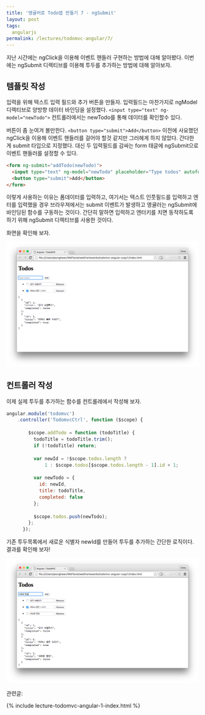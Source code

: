 ```yaml
---
title: '앵귤러로 Todo앱 만들기 7 - ngSubmit'
layout: post
tags:
  angularjs
permalink: /lectures/todomvc-angular/7/
---
```


지난 시간에는 ngClick을 이용해 이벤트 핸들러 구현하는 방법에 대해 알아봤다.
이번에는 ngSubmit 디렉티브를 이용해 투두를 추가하는 방법에 대해 알아보자.


## 템플릿 작성

입력을 위해 텍스트 입력 필드와 추가 버튼을 만들자.
입력필드는 마찬가지로 ngModel 디렉티브로 양방향 데이터 바인딩을 설정했다.
`<input type="text" ng-model="newTodo">`
컨트롤러에서는 newTodo를 통해 데이터를 확인할수 있다.

버튼이 좀 눈여겨 볼만한다.
`<button type="submit">Add</button>`
이전에 사요했던 ngClick을 이용해 이벤트 핸들러를 걸어야 할것 같지만 그러헤게 하지 않았다.
간다한게 submit 타입으로 지정했다.
대신 두 입력필드를 감싸는 form 태글에 ngSubmit으로 이벤트 핸들러를 설정할 수 있다.

```html
<form ng-submit="addTodo(newTodo)">
  <input type="text" ng-model="newTodo" placeholder="Type todos" autofocus>
  <button type="submit">Add</button>
</form>
```

이렇게 사용하는 이유는 폼데이터를 입력하고, 여기서는 텍스트 인풋필드를 입력하고 엔터를 입력했을 경우
브라우져에서는 submit 이벤트가 발생하고 앵귤러는 ngSubmit에 바인딩된 함수를 구동하는 것이다.
간단히 말하면 입력하고 엔터키를 치면 동작하도록 하기 위해 ngSubmit 디렉티브를 사용한 것이다.

화면을 확인해 보자.

![](/assets/imgs/2016/lecture-todomvc-angular-2-result6.png)


## 컨트롤러 작성

이제 실제 투두를 추가하는 함수를 컨트롤레에서 작성해 보자.

```javascript
angular.module('todomvc')
    .controller('TodomvcCtrl', function ($scope) {

        $scope.addTodo = function (todoTitle) {
          todoTitle = todoTitle.trim();
          if (!todoTitle) return;

          var newId = !$scope.todos.length ?
              1 : $scope.todos[$scope.todos.length - 1].id + 1;

          var newTodo = {
            id: newId,
            title: todoTitle,
            completed: false
          };

          $scope.todos.push(newTodo);
        };
      });
```

기존 투두목록에서 새로운 식별자 newId를 만들어 투두를 추가하는 간단한 로직이다.
결과를 확인해 보자!


![](/assets/imgs/2016/lecture-todomvc-angular-2-result7.png)


관련글:

{% include lecture-todomvc-angular-1-index.html %}